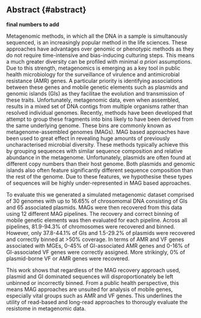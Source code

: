 ## Abstract {#abstract}

**final numbers to add**

Metagenomic methods, in which all the DNA in a sample is simultanously sequenced, is an increasingly popular method in the life sciences.
These approaches have advantages over genomic or phenotypic methods as they do not require time-intensive and bias-inducing culturing steps.
This means a much greater diversity can be profiled with minimal _a priori_ assumptions.
Due to this strength, metagenomics is emerging as a key tool in public health microbiology for the surveillance of virulence and antimicrobial resistance (AMR) genes.
A particular priority is identifying associations between these genes and mobile genetic elements such as plasmids and genomic islands (GIs) as they facilitae the evolution and transmission of these traits.
Unfortunately, metagenomic data, even when assembled, results in a mixed set of DNA contigs from multiple organisms rather than resolved individual genomes.
Recently, methods have been developed that attempt to group these fragments into bins likely to have been derived from the same underlying genome.
These bins are commonly known as metagenome-assembled genomes (MAGs). 
MAG based approaches have been used to great effect in revealing huge amounts of previously uncharacterised microbial diversity.
These methods typically achieve this by grouping sequences with similar sequence composition and relative abundance in the metagenome.
Unfortunately, plasmids are often found at different copy numbers than their host genome.
Both plasmids and genomic islands also often feature significantly different sequence composition than the rest of the genome.
Due to these features, we hypothesise these types of sequences will be highly under-represented in MAG based approaches.

To evaluate this we generated a simulated metagenomic dataset comprised of 30 genomes with up to 16.65% of chrosomomal DNA consisting of GIs and 65 associated plasmids.
MAGs were then recovered from this data using 12 different MAG pipelines.
The recovery and correct binning of mobile genetic elements was then evaluated for each pipeline.
Across all pipelines, 81.9-94.3% of chromosomes were recovered and binned. 
However, only 37.8-44.1% of GIs and 1.5-29.2% of plasmids were recovered and correctly binned at >50% coverage.
In terms of AMR and VF genes associated with MGEs, 0-45% of GI-associated AMR genes and 0-16% of GI-associated VF genes were correctly assigned.
More strikingly, 0% of plasmid-borne VF or AMR genes were recovered.

This work shows that regardless of the MAG recovery approach used, plasmid and GI dominated sequences will disproportionately be left unbinned or incorrectly binned.
From a public health perspective, this means MAG approaches are unsuited for analysis of mobile genes, especially vital groups such as AMR and VF genes.
This underlines the utility of read-based and long-read approaches to thorougly evaluate the resistome in metagenomic data.
